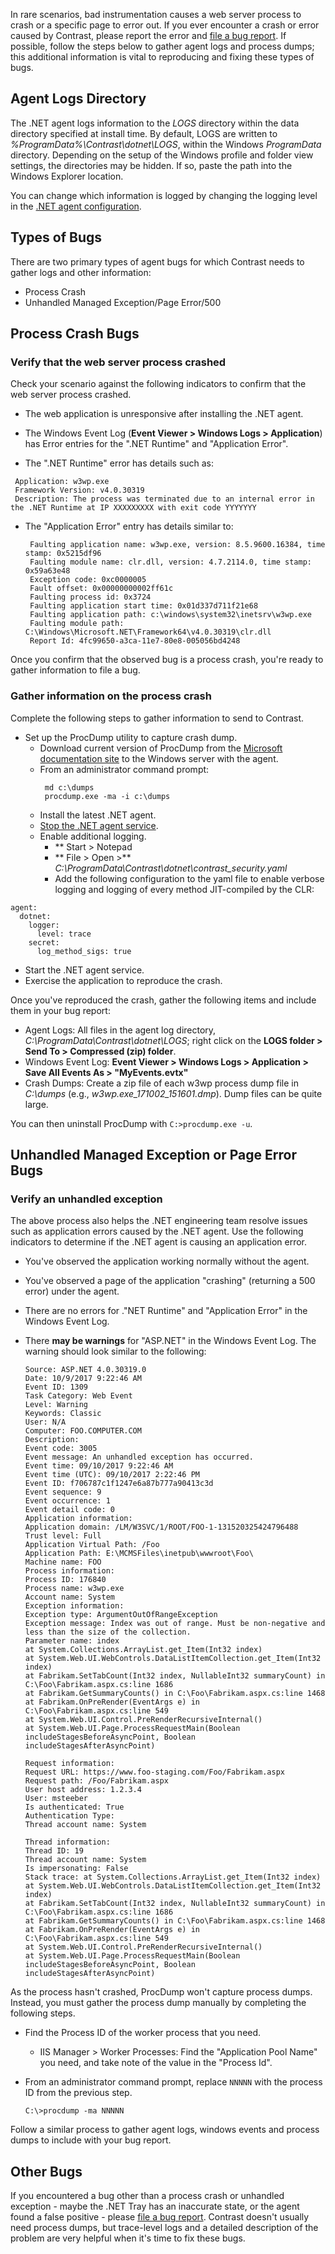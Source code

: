 <!--
title: "Get .NET Agent Logs"
description: "Instructions on using .NET agent logs"
tags: "troubleshoot configuration logging agent .Net"
-->

In rare scenarios, bad instrumentation causes a web server process to crash or a specific page to error out. If you ever encounter a crash or error caused by Contrast, please report the error and [file a bug report](mailto:bugs@contrastsecurity.com). If possible, follow the steps below to gather agent logs and process dumps; this additional information is vital to reproducing and fixing these types of bugs. 

## Agent Logs Directory

The .NET agent logs information to the *LOGS* directory within the data directory specified at install time. By default, LOGS are written to *%ProgramData%\Contrast\dotnet\LOGS*, within the Windows *ProgramData* directory. Depending on the setup of the Windows profile and folder view settings, the directories may be hidden. If so, paste the path into the Windows Explorer location.

You can change which information is logged by changing the logging level in the [.NET agent configuration](installation-netconfig.html).

## Types of Bugs

There are two primary types of agent bugs for which Contrast needs to gather logs and other information:    

* Process Crash
* Unhandled Managed Exception/Page Error/500

## Process Crash Bugs

### Verify that the web server process crashed 

Check your scenario against the following indicators to confirm that the web server process crashed. 

* The web application is unresponsive after installing the .NET agent.

* The Windows Event Log (**Event Viewer > Windows Logs > Application**) has Error entries for the ".NET Runtime" and "Application Error". 

 * The ".NET Runtime" error has details such as: 

  ```
   Application: w3wp.exe
   Framework Version: v4.0.30319
   Description: The process was terminated due to an internal error in the .NET Runtime at IP XXXXXXXXX with exit code YYYYYYY
  ```

 * The "Application Error" entry has details similar to:

   ```
    Faulting application name: w3wp.exe, version: 8.5.9600.16384, time stamp: 0x5215df96
    Faulting module name: clr.dll, version: 4.7.2114.0, time stamp: 0x59a63e48
    Exception code: 0xc0000005
    Fault offset: 0x00000000002ff61c
    Faulting process id: 0x3724
    Faulting application start time: 0x01d337d711f21e68
    Faulting application path: c:\windows\system32\inetsrv\w3wp.exe
    Faulting module path: C:\Windows\Microsoft.NET\Framework64\v4.0.30319\clr.dll
    Report Id: 4fc99650-a3ca-11e7-80e8-005056bd4248
   ```

Once you confirm that the observed bug is a process crash, you're ready to gather information to file a bug. 

### Gather information on the process crash 

Complete the following steps to gather information to send to Contrast. 

* Set up the ProcDump utility to capture crash dump. 
  * Download current version of ProcDump from the [Microsoft documentation site](https://docs.microsoft.com/en-us/sysinternals/downloads/procdump) to the Windows server with the agent.
  * From an administrator command prompt: 
    ```
     md c:\dumps 
     procdump.exe -ma -i c:\dumps
    ```
  * Install the latest .NET agent.
  * [Stop the .NET agent service](http://127.0.0.1:9000/installation-netusage.html#usage).
  * Enable additional logging. 
     * ** Start > Notepad
     * ** File > Open >** *C:\ProgramData\Contrast\dotnet\contrast_security.yaml*
     * Add the following configuration to the yaml file to enable verbose logging and logging of every method JIT-compiled by the CLR:
```
agent:
  dotnet:
    logger:
      level: trace
    secret:
      log_method_sigs: true
```
  * Start the .NET agent service.
  * Exercise the application to reproduce the crash.

Once you've reproduced the crash, gather the following items and include them in your bug report:

* Agent Logs: All files in the agent log directory, *C:\ProgramData\Contrast\dotnet\LOGS*; right click on the **LOGS folder > Send To > Compressed (zip) folder**.
* Windows Event Log: **Event Viewer > Windows Logs > Application > Save All Events As > "MyEvents.evtx"**
* Crash Dumps: Create a zip file of each w3wp process dump file in *C:\dumps* (e.g., *w3wp.exe_171002_151601.dmp*). Dump files can be quite large.

You can then uninstall ProcDump with `C:>procdump.exe -u`. 

## Unhandled Managed Exception or Page Error Bugs 

### Verify an unhandled exception

The above process also helps the .NET engineering team resolve issues such as application errors caused by the .NET agent. Use the following indicators to determine if the .NET agent is causing an application error. 

* You've observed the application working normally without the agent. 

* You've observed a page of the application "crashing" (returning a 500 error) under the agent. 

* There are no errors for ."NET Runtime" and "Application Error" in the Windows Event Log.

* There **may be warnings** for "ASP.NET" in the Windows Event Log. The warning should look similar to the following:

   ```
   Source: ASP.NET 4.0.30319.0
   Date: 10/9/2017 9:22:46 AM
   Event ID: 1309
   Task Category: Web Event
   Level: Warning
   Keywords: Classic
   User: N/A
   Computer: FOO.COMPUTER.COM
   Description:
   Event code: 3005
   Event message: An unhandled exception has occurred.
   Event time: 09/10/2017 9:22:46 AM
   Event time (UTC): 09/10/2017 2:22:46 PM
   Event ID: f706787c1f1247e6a87b777a90413c3d
   Event sequence: 9
   Event occurrence: 1
   Event detail code: 0
   Application information:
   Application domain: /LM/W3SVC/1/ROOT/FOO-1-131520325424796488
   Trust level: Full
   Application Virtual Path: /Foo
   Application Path: E:\MCMSFiles\inetpub\wwwroot\Foo\
   Machine name: FOO
   Process information:
   Process ID: 176840
   Process name: w3wp.exe
   Account name: System
   Exception information:
   Exception type: ArgumentOutOfRangeException
   Exception message: Index was out of range. Must be non-negative and less than the size of the collection.
   Parameter name: index
   at System.Collections.ArrayList.get_Item(Int32 index)
   at System.Web.UI.WebControls.DataListItemCollection.get_Item(Int32 index)
   at Fabrikam.SetTabCount(Int32 index, NullableInt32 summaryCount) in C:\Foo\Fabrikam.aspx.cs:line 1686
   at Fabrikam.GetSummaryCounts() in C:\Foo\Fabrikam.aspx.cs:line 1468
   at Fabrikam.OnPreRender(EventArgs e) in C:\Foo\Fabrikam.aspx.cs:line 549
   at System.Web.UI.Control.PreRenderRecursiveInternal()
   at System.Web.UI.Page.ProcessRequestMain(Boolean includeStagesBeforeAsyncPoint, Boolean includeStagesAfterAsyncPoint)

   Request information:
   Request URL: https://www.foo-staging.com/Foo/Fabrikam.aspx
   Request path: /Foo/Fabrikam.aspx
   User host address: 1.2.3.4
   User: msteeber
   Is authenticated: True
   Authentication Type: 
   Thread account name: System

   Thread information:
   Thread ID: 19
   Thread account name: System
   Is impersonating: False
   Stack trace: at System.Collections.ArrayList.get_Item(Int32 index)
   at System.Web.UI.WebControls.DataListItemCollection.get_Item(Int32 index)
   at Fabrikam.SetTabCount(Int32 index, NullableInt32 summaryCount) in C:\Foo\Fabrikam.aspx.cs:line 1686
   at Fabrikam.GetSummaryCounts() in C:\Foo\Fabrikam.aspx.cs:line 1468
   at Fabrikam.OnPreRender(EventArgs e) in C:\Foo\Fabrikam.aspx.cs:line 549
   at System.Web.UI.Control.PreRenderRecursiveInternal()
   at System.Web.UI.Page.ProcessRequestMain(Boolean includeStagesBeforeAsyncPoint, Boolean includeStagesAfterAsyncPoint)
   ```

As the process hasn't crashed, ProcDump won't capture process dumps. Instead, you must gather the process dump manually by completing the following steps. 

* Find the Process ID of the worker process that you need. 
  * IIS Manager > Worker Processes: Find the "Application Pool Name" you need, and take note of the value in the "Process Id". 

* From an administrator command prompt, replace `NNNNN` with the process ID from the previous step.

  ```
  C:\>procdump -ma NNNNN
  ```

Follow a similar process to gather agent logs, windows events and process dumps to include with your bug report. 

## Other Bugs

If you encountered a bug other than a process crash or unhandled exception - maybe the .NET Tray has an inaccurate state, or the agent found a false positive - please [file a bug report](mailto:bugs@contrastsecurity.com). Contrast doesn't usually need process dumps, but trace-level logs and a detailed description of the problem are very helpful when it's time to fix these bugs.  

